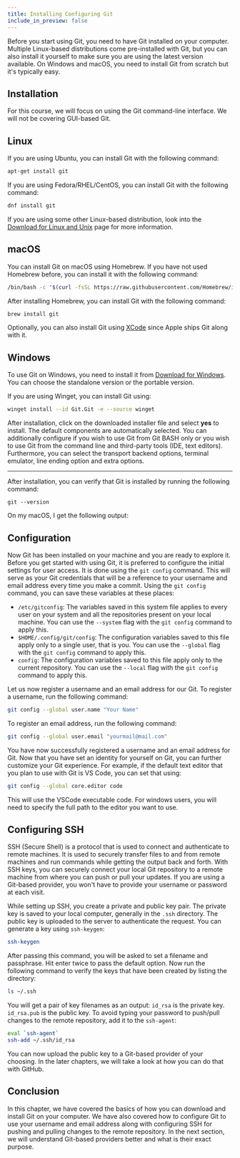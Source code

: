 ```yaml
---
title: Installing Configuring Git
include_in_preview: false
---
```


Before you start using Git, you need to have Git installed on your computer. Multiple Linux-based distributions come pre-installed with Git, but you can also install it yourself to make sure you are using the latest version available. On Windows and macOS, you need to install Git from scratch but it's typically easy.

## Installation

For this course, we will focus on using the Git command-line interface. We will not be covering GUI-based Git.

## Linux

If you are using Ubuntu, you can install Git with the following command:

```sh
apt-get install git
```

If you are using Fedora/RHEL/CentOS, you can install Git with the following command:

```sh
dnf install git
```

If you are using some other Linux-based distribution, look into the [Download for Linux and Unix](https://git-scm.com/download/linux) page for more information.

## macOS

You can install Git on macOS using Homebrew. If you have not used Homebrew before, you can install it with the following command:

```sh
/bin/bash -c "$(curl -fsSL https://raw.githubusercontent.com/Homebrew/install/HEAD/install.sh)"
```

After installing Homebrew, you can install Git with the following command:

```sh
brew install git
```

Optionally, you can also install Git using [XCode](https://developer.apple.com/xcode/) since Apple ships Git along with it.

## Windows

To use Git on Windows, you need to install it from [Download for Windows](https://git-scm.com/download/windows). You can choose the standalone version or the portable version.

If you are using Winget, you can install Git using:

```sh
winget install --id Git.Git -e --source winget
```

After installation, click on the downloaded installer file and select **yes** to install. The default components are automatically selected. You can additionally configure if you wish to use Git from Git BASH only or you wish to use Git from the command line and third-party tools (IDE, text editors). Furthermore, you can select the transport backend options, terminal emulator, line ending option and extra options.

-----

After installation, you can verify that Git is installed by running the following command:

```
git --version
```

On my macOS, I get the following output:

<!-- Add a screenshot showing a version message -->

## Configuration

Now Git has been installed on your machine and you are ready to explore it. Before you get started with using Git, it is preferred to configure the initial settings for user access. It is done using the `git config` command. This will serve as your Git credentials that will be a reference to your username and email address every time you make a commit. Using the `git config` command, you can save these variables at these places:

- `/etc/gitconfig`: The variables saved in this system file applies to every user on your system and all the repositories present on your local machine. You can use the `--system` flag with the `git config` command to apply this.
- `$HOME/.config/git/config`: The configuration variables saved to this file apply only to a single user, that is you. You can use the `--global` flag with the `git config` command to apply this.
- `config`: The configuration variables saved to this file apply only to the current repository. You can use the `--local` flag with the `git config` command to apply this.

Let us now register a username and an email address for our Git. To register a username, run the following command:

```sh
git config --global user.name "Your Name"
```

To register an email address, run the following command:

```sh
git config --global user.email "yourmail@mail.com"
```

You have now successfully registered a username and an email address for Git. Now that you have set an identity for yourself on Git, you can further customize your Git experience. For example, if the default text editor that you plan to use with Git is VS Code, you can set that using:

```sh
git config --global core.editor code
```

This will use the VSCode executable code. For windows users, you will need to specify the full path to the editor you want to use.

## Configuring SSH

SSH (Secure Shell) is a protocol that is used to connect and authenticate to remote machines. It is used to securely transfer files to and from remote machines and run commands while getting the output back and forth. With SSH keys, you can securely connect your local Git repository to a remote machine from where you can push or pull your updates. If you are using a Git-based provider, you won't have to provide your username or password at each visit.

While setting up SSH, you create a private and public key pair. The private key is saved to your local computer, generally in the `.ssh` directory. The public key is uploaded to the server to authenticate the request. You can generate a key using `ssh-keygen`:

```sh
ssh-keygen
```

After passing this command, you will be asked to set a filename and passphrase. Hit enter twice to pass the default option. Now run the following command to verify the keys that have been created by listing the directory:

```sh
ls ~/.ssh 
```

You will get a pair of key filenames as an output: `id_rsa` is the private key. `id_rsa.pub` is the public key. To avoid typing your password to push/pull changes to the remote repository, add it to the `ssh-agent`:

```sh
eval `ssh-agent` 
ssh-add ~/.ssh/id_rsa
```

You can now upload the public key to a Git-based provider of your choosing. In the later chapters, we will take a look at how you can do that with GitHub.

## Conclusion

In this chapter, we have covered the basics of how you can download and install Git on your computer. We have also covered how to configure Git to use your username and email address along with configuring SSH for pushing and pulling changes to the remote repository. In the next section, we will understand Git-based providers better and what is their exact purpose.
